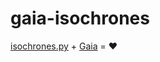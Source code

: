 # gaia-isochrones
[isochrones.py](https://github.com/timothydmorton/isochrones) + [Gaia](https://sci.esa.int/web/gaia) = ❤️
